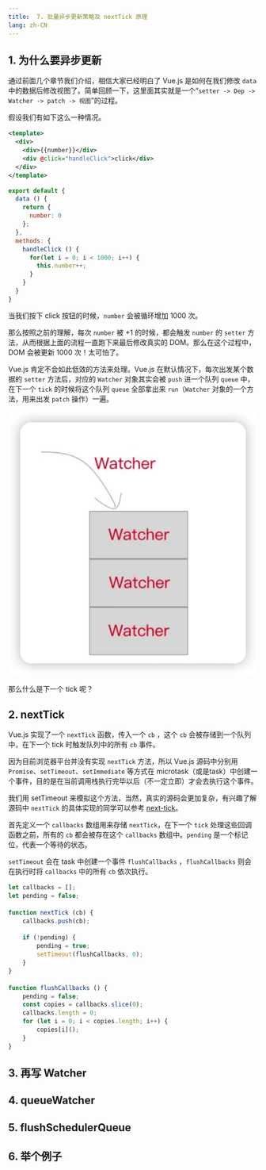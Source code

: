 ```yaml
---
title:  7. 批量异步更新策略及 nextTick 原理
lang: zh-CN
---
```


## 1. 为什么要异步更新

通过前面几个章节我们介绍，相信大家已经明白了 Vue.js 是如何在我们修改 `data` 中的数据后修改视图了。简单回顾一下，这里面其实就是一个“`setter -> Dep -> Watcher -> patch -> 视图`”的过程。

假设我们有如下这么一种情况。

```xml
<template>
  <div>
    <div>{{number}}</div>
    <div @click="handleClick">click</div>
  </div>
</template>
```

```js
export default {
  data () {
    return {
      number: 0
    };
  },
  methods: {
    handleClick () {
      for(let i = 0; i < 1000; i++) {
        this.number++;
      }
    }
  }
}
```

当我们按下 click 按钮的时候，`number` 会被循环增加 1000 次。

那么按照之前的理解，每次 `number` 被 +1 的时候，都会触发 `number` 的 `setter` 方法，从而根据上面的流程一直跑下来最后修改真实的 DOM。那么在这个过程中，DOM 会被更新 1000 次！太可怕了。

Vue.js 肯定不会如此低效的方法来处理。Vue.js 在默认情况下，每次出发某个数据的 `setter` 方法后，对应的 `Watcher` 对象其实会被 `push` 进一个队列 `queue` 中，在下一个 `tick` 的时候将这个队列 `queue` 全部拿出来 `run`（`Watcher` 对象的一个方法，用来出发 `patch` 操作）一遍。

![queue](./img/queueWatcher.png)

那么什么是下一个 tick 呢？

## 2. nextTick

Vue.js 实现了一个 `nextTick` 函数，传入一个 `cb` ，这个 `cb` 会被存储到一个队列中，在下一个 tick 时触发队列中的所有 `cb` 事件。

因为目前浏览器平台并没有实现 `nextTick` 方法，所以 Vue.js 源码中分别用 `Promise`、`setTimeout`、`setImmediate` 等方式在 microtask（或是task）中创建一个事件，目的是在当前调用栈执行完毕以后（不一定立即）才会去执行这个事件。

我们用 setTimeout 来模拟这个方法，当然，真实的源码会更加复杂，有兴趣了解源码中 `nextTick` 的具体实现的同学可以参考 [next-tick](https://github.com/vuejs/vue/blob/dev/src/core/util/next-tick.js#L90)。

首先定义一个 `callbacks` 数组用来存储 `nextTick`，在下一个 `tick` 处理这些回调函数之前，所有的 `cb` 都会被存在这个 `callbacks` 数组中。`pending` 是一个标记位，代表一个等待的状态。

`setTimeout` 会在 task 中创建一个事件 `flushCallbacks` ，`flushCallbacks` 则会在执行时将 `callbacks` 中的所有 `cb` 依次执行。

```js
let callbacks = [];
let pending = false;

function nextTick (cb) {
    callbacks.push(cb);

    if (!pending) {
        pending = true;
        setTimeout(flushCallbacks, 0);
    }
}

function flushCallbacks () {
    pending = false;
    const copies = callbacks.slice(0);
    callbacks.length = 0;
    for (let i = 0; i < copies.length; i++) {
        copies[i]();
    }
}
```

## 3. 再写 Watcher

## 4. queueWatcher

## 5. flushSchedulerQueue

## 6. 举个例子
